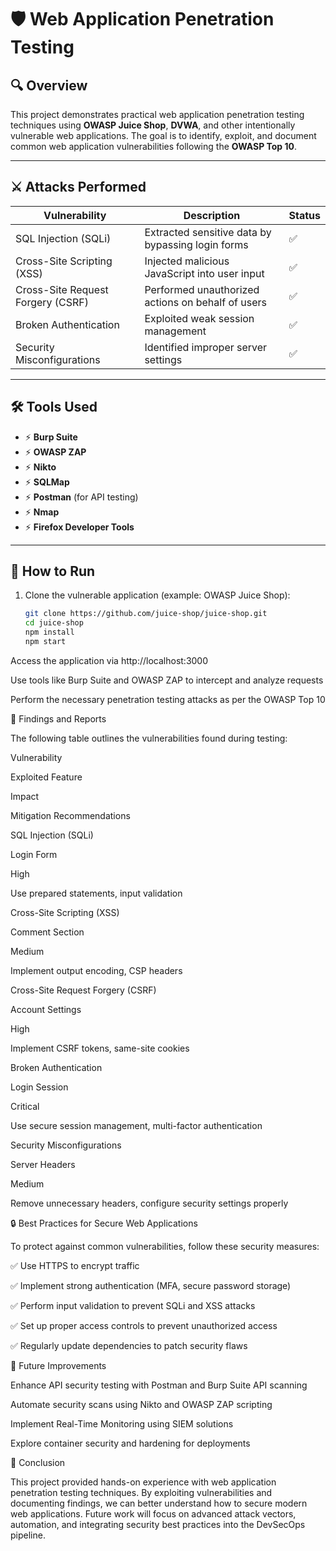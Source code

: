 # 🛡️ Web Application Penetration Testing

## 🔍 Overview
This project demonstrates practical web application penetration testing techniques using **OWASP Juice Shop**, **DVWA**, and other intentionally vulnerable web applications. The goal is to identify, exploit, and document common web application vulnerabilities following the **OWASP Top 10**.

---

## ⚔️ Attacks Performed
| Vulnerability | Description                     | Status |
|---------------|---------------------------------|--------|
| SQL Injection (SQLi) | Extracted sensitive data by bypassing login forms | ✅ |
| Cross-Site Scripting (XSS) | Injected malicious JavaScript into user input | ✅ |
| Cross-Site Request Forgery (CSRF) | Performed unauthorized actions on behalf of users | ✅ |
| Broken Authentication | Exploited weak session management | ✅ |
| Security Misconfigurations | Identified improper server settings | ✅ |

---

## 🛠️ Tools Used
- ⚡ **Burp Suite**
- ⚡ **OWASP ZAP**
- ⚡ **Nikto**
- ⚡ **SQLMap**
- ⚡ **Postman** (for API testing)
- ⚡ **Nmap**
- ⚡ **Firefox Developer Tools**

---

## 🚀 How to Run
1. Clone the vulnerable application (example: OWASP Juice Shop):
    ```bash
    git clone https://github.com/juice-shop/juice-shop.git
    cd juice-shop
    npm install
    npm start
    ```
Access the application via http://localhost:3000

Use tools like Burp Suite and OWASP ZAP to intercept and analyze requests

Perform the necessary penetration testing attacks as per the OWASP Top 10

📑 Findings and Reports

The following table outlines the vulnerabilities found during testing:

Vulnerability

Exploited Feature

Impact

Mitigation Recommendations

SQL Injection (SQLi)

Login Form

High

Use prepared statements, input validation

Cross-Site Scripting (XSS)

Comment Section

Medium

Implement output encoding, CSP headers

Cross-Site Request Forgery (CSRF)

Account Settings

High

Implement CSRF tokens, same-site cookies

Broken Authentication

Login Session

Critical

Use secure session management, multi-factor authentication

Security Misconfigurations

Server Headers

Medium

Remove unnecessary headers, configure security settings properly

🔒 Best Practices for Secure Web Applications

To protect against common vulnerabilities, follow these security measures:

✅ Use HTTPS to encrypt traffic

✅ Implement strong authentication (MFA, secure password storage)

✅ Perform input validation to prevent SQLi and XSS attacks

✅ Set up proper access controls to prevent unauthorized access

✅ Regularly update dependencies to patch security flaws

📌 Future Improvements

Enhance API security testing with Postman and Burp Suite API scanning

Automate security scans using Nikto and OWASP ZAP scripting

Implement Real-Time Monitoring using SIEM solutions

Explore container security and hardening for deployments

📢 Conclusion

This project provided hands-on experience with web application penetration testing techniques. By exploiting vulnerabilities and documenting findings, we can better understand how to secure modern web applications. Future work will focus on advanced attack vectors, automation, and integrating security best practices into the DevSecOps pipeline.


